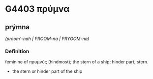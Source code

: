 # G4403 πρύμνα

## prýmna

_(proom'-nah | PROOM-na | PRYOOM-na)_

### Definition

feminine of πρυμνύς (hindmost); the stern of a ship; hinder part, stern.

- the stern or hinder part of the ship

